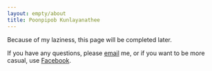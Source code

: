 ```yaml
---
layout: empty/about
title: Poonpipob Kunlayanathee
---
```


Because of my laziness, this page will be completed later.

If you have any questions, please [email](mailto:leon555thai@gmail.com) me, or if you want to be more casual, use [Facebook](https://www.facebook.com/poonpipob).